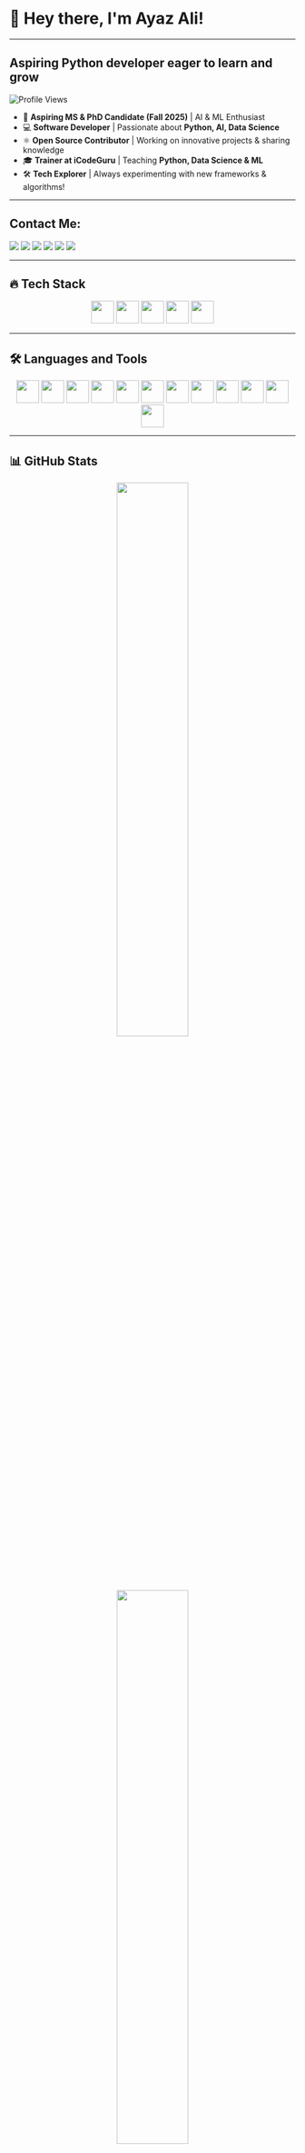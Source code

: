 # 👋 Hey there, I'm Ayaz Ali!
---
## Aspiring Python developer eager to learn and grow

![Profile Views](https://komarev.com/ghpvc/?username=Ayaz-75&label=Profile%20Views&color=blue&style=flat)

- 🌟 **Aspiring MS & PhD Candidate (Fall 2025)** | AI & ML Enthusiast  
- 💻 **Software Developer** | Passionate about **Python, AI, Data Science**  
- ⚛️ **Open Source Contributor** | Working on innovative projects & sharing knowledge  
- 🎓 **Trainer at iCodeGuru** | Teaching **Python, Data Science & ML**  
- 🛠️ **Tech Explorer** | Always experimenting with new frameworks & algorithms! 


---
## Contact Me:  

<p>
  <a href="https://www.linkedin.com/in/ayaz-ali75/"><img src="https://img.shields.io/badge/LinkedIn-0077B5?style=for-the-badge&logo=linkedin&logoColor=white"/></a>
  <a href="https://github.com/Ayaz-75"><img src="https://img.shields.io/badge/GitHub-181717?style=for-the-badge&logo=github&logoColor=white"/></a>
  <a href="https://www.kaggle.com/ayazali75"><img src="https://img.shields.io/badge/Kaggle-20BEFF?style=for-the-badge&logo=kaggle&logoColor=white"/></a>
  <a href="https://lablab.ai/u/ayazali75"><img src="https://img.shields.io/badge/Lablab.ai-FF4500?style=for-the-badge&logo=lablabai&logoColor=white"/></a>
  <a href="https://devpost.com/ayazali75"><img src="https://img.shields.io/badge/Devpost-003E54?style=for-the-badge&logo=devpost&logoColor=white"/></a>
  <a href="mailto:ayazalilakho2@gmail.com"><img src="https://img.shields.io/badge/Email-D14836?style=for-the-badge&logo=gmail&logoColor=white"/></a>
</p>

---
## 🔥 Tech Stack

<p align="center">
  <img src="https://cdn.jsdelivr.net/gh/devicons/devicon/icons/python/python-original.svg" width="40" height="40"/>
  <img src="https://cdn.jsdelivr.net/gh/devicons/devicon/icons/cplusplus/cplusplus-original.svg" width="40" height="40"/>
  <img src="https://cdn.jsdelivr.net/gh/devicons/devicon/icons/javascript/javascript-original.svg" width="40" height="40"/>
  <img src="https://cdn.jsdelivr.net/gh/devicons/devicon/icons/html5/html5-original.svg" width="40" height="40"/>
  <img src="https://cdn.jsdelivr.net/gh/devicons/devicon/icons/css3/css3-original.svg" width="40" height="40"/>
</p>

---

## 🛠️ Languages and Tools

<p align="center">
  <img src="https://cdn.jsdelivr.net/gh/devicons/devicon/icons/git/git-original.svg" width="40" height="40"/>
  <img src="https://cdn.jsdelivr.net/gh/devicons/devicon/icons/opencv/opencv-original.svg" width="40" height="40"/>
  <img src="https://cdn.jsdelivr.net/gh/devicons/devicon/icons/pandas/pandas-original.svg" width="40" height="40"/>
  <img src="https://cdn.jsdelivr.net/gh/devicons/devicon/icons/python/python-original.svg" width="40" height="40"/>
  <img src="https://cdn.jsdelivr.net/gh/devicons/devicon/icons/pytorch/pytorch-original.svg" width="40" height="40"/>
  <img src="https://cdn.jsdelivr.net/gh/devicons/devicon/icons/scikitlearn/scikitlearn-original.svg" width="40" height="40"/>
  <img src="https://cdn.jsdelivr.net/gh/devicons/devicon/icons/tensorflow/tensorflow-original.svg" width="40" height="40"/>
  <img src="https://cdn.jsdelivr.net/gh/devicons/devicon/icons/sqlite/sqlite-original.svg" width="40" height="40"/>
  <img src="https://cdn.jsdelivr.net/gh/devicons/devicon/icons/mysql/mysql-original.svg" width="40" height="40"/>
  <img src="https://cdn.jsdelivr.net/gh/devicons/devicon/icons/bootstrap/bootstrap-original.svg" width="40" height="40"/>
  <img src="https://cdn.jsdelivr.net/gh/devicons/devicon/icons/css3/css3-original.svg" width="40" height="40"/>
  <img src="https://cdn.jsdelivr.net/gh/devicons/devicon/icons/html5/html5-original.svg" width="40" height="40"/>

</p>

---

## 📊 GitHub Stats

<p align="center">
  <img src="https://github-readme-stats.vercel.app/api?username=Ayaz-75&show_icons=true&theme=radical" width="50%"/>
  <img src="https://github-readme-streak-stats.herokuapp.com/?user=Ayaz-75&theme=radical" width="50%"/>
</p>

---

## 📈 Contribution Graph

<p align="center">
  <img src="https://github-readme-activity-graph.vercel.app/graph?username=Ayaz-75&theme=react-dark" />
</p>

---


